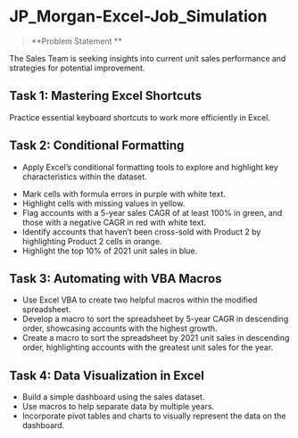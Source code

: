 # JP_Morgan-Excel-Job_Simulation

> **Problem Statement **
> 
The Sales Team is seeking insights into current unit sales performance and strategies for potential improvement.

## Task 1: Mastering Excel Shortcuts
Practice essential keyboard shortcuts to work more efficiently in Excel.

## Task 2: Conditional Formatting

* Apply Excel’s conditional formatting tools to explore and highlight key characteristics within the dataset.
- Mark cells with formula errors in purple with white text.
- Highlight cells with missing values in yellow.
- Flag accounts with a 5-year sales CAGR of at least 100% in green, and those with a negative CAGR in red with white text.
- Identify accounts that haven’t been cross-sold with Product 2 by highlighting Product 2 cells in orange.
- Highlight the top 10% of 2021 unit sales in blue.

## Task 3: Automating with VBA Macros
- Use Excel VBA to create two helpful macros within the modified spreadsheet.
- Develop a macro to sort the spreadsheet by 5-year CAGR in descending order, showcasing accounts with the highest growth.
- Create a macro to sort the spreadsheet by 2021 unit sales in descending order, highlighting accounts with the greatest unit sales for the year.

## Task 4: Data Visualization in Excel
- Build a simple dashboard using the sales dataset.
- Use macros to help separate data by multiple years.
- Incorporate pivot tables and charts to visually represent the data on the dashboard.
